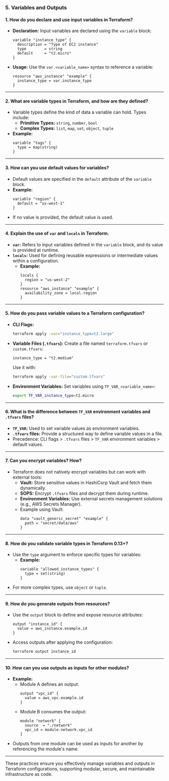 ### **5. Variables and Outputs**

#### **1. How do you declare and use input variables in Terraform?**
- **Declaration:**
  Input variables are declared using the `variable` block:
  ```hcl
  variable "instance_type" {
    description = "Type of EC2 instance"
    type        = string
    default     = "t2.micro"
  }
  ```
- **Usage:**
  Use the `var.<variable_name>` syntax to reference a variable:
  ```hcl
  resource "aws_instance" "example" {
    instance_type = var.instance_type
  }
  ```

---

#### **2. What are variable types in Terraform, and how are they defined?**
- Variable types define the kind of data a variable can hold. Types include:
  - **Primitive Types:** `string`, `number`, `bool`
  - **Complex Types:** `list`, `map`, `set`, `object`, `tuple`
- **Example:**
  ```hcl
  variable "tags" {
    type = map(string)
  }
  ```

---

#### **3. How can you use default values for variables?**
- Default values are specified in the `default` attribute of the `variable` block.
- **Example:**
  ```hcl
  variable "region" {
    default = "us-west-1"
  }
  ```
- If no value is provided, the default value is used.

---

#### **4. Explain the use of `var` and `locals` in Terraform.**
- **`var`:** Refers to input variables defined in the `variable` block, and its value is provided at runtime.
- **`locals`:** Used for defining reusable expressions or intermediate values within a configuration.
  - **Example:**
    ```hcl
    locals {
      region = "us-west-2"
    }
    resource "aws_instance" "example" {
      availability_zone = local.region
    }
    ```

---

#### **5. How do you pass variable values to a Terraform configuration?**
- **CLI Flags:**
  ```bash
  terraform apply -var="instance_type=t2.large"
  ```
- **Variable Files (`.tfvars`):**
  Create a file named `terraform.tfvars` or `custom.tfvars`:
  ```hcl
  instance_type = "t2.medium"
  ```
  Use it with:
  ```bash
  terraform apply -var-file="custom.tfvars"
  ```
- **Environment Variables:**
  Set variables using `TF_VAR_<variable_name>`:
  ```bash
  export TF_VAR_instance_type=t2.micro
  ```

---

#### **6. What is the difference between `TF_VAR` environment variables and `.tfvars` files?**
- **`TF_VAR`:** Used to set variable values as environment variables.
- **`.tfvars` files:** Provide a structured way to define variable values in a file.
- Precedence: CLI flags > `.tfvars` files > `TF_VAR` environment variables > default values.

---

#### **7. Can you encrypt variables? How?**
- Terraform does not natively encrypt variables but can work with external tools:
  - **Vault:** Store sensitive values in HashiCorp Vault and fetch them dynamically.
  - **SOPS:** Encrypt `.tfvars` files and decrypt them during runtime.
  - **Environment Variables:** Use external secrets management solutions (e.g., AWS Secrets Manager).
  - Example using Vault:
    ```hcl
    data "vault_generic_secret" "example" {
      path = "secret/data/aws"
    }
    ```

---

#### **8. How do you validate variable types in Terraform 0.13+?**
- Use the `type` argument to enforce specific types for variables:
  - **Example:**
    ```hcl
    variable "allowed_instance_types" {
      type = set(string)
    }
    ```
- For more complex types, use `object` or `tuple`.

---

#### **9. How do you generate outputs from resources?**
- Use the `output` block to define and expose resource attributes:
  ```hcl
  output "instance_id" {
    value = aws_instance.example.id
  }
  ```
- Access outputs after applying the configuration:
  ```bash
  terraform output instance_id
  ```

---

#### **10. How can you use outputs as inputs for other modules?**
- **Example:**
  - Module A defines an output:
    ```hcl
    output "vpc_id" {
      value = aws_vpc.example.id
    }
    ```
  - Module B consumes the output:
    ```hcl
    module "network" {
      source  = "./network"
      vpc_id = module.network.vpc_id
    }
    ```
- Outputs from one module can be used as inputs for another by referencing the module's name.

--- 

These practices ensure you effectively manage variables and outputs in Terraform configurations, supporting modular, secure, and maintainable infrastructure as code.
